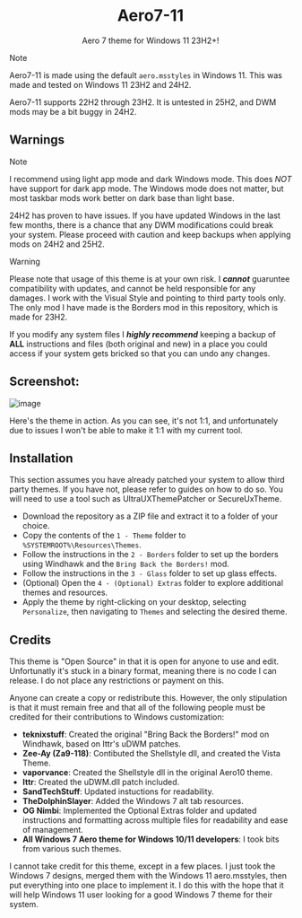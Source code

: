 <div align="center">

# Aero7-11
Aero 7 theme for Windows 11 23H2+!

</div>

> [!NOTE]
> Aero7-11 is made using the default `aero.msstyles` in Windows 11. This was made and tested on Windows 11 23H2 and 24H2.
> 
> Aero7-11 supports 22H2 through 23H2. It is untested in 25H2, and DWM mods may be a bit buggy in 24H2.

## Warnings

> [!NOTE]
> I recommend using light app mode and dark Windows mode. This does *NOT* have support for dark app mode. The Windows mode does not matter, but most taskbar mods work better on dark base than light base.
>
> 24H2 has proven to have issues. If you have updated Windows in the last few months, there is a chance that any DWM modifications could break your system. Please proceed with caution and keep backups when applying mods on 24H2 and 25H2.

> [!WARNING]
> Please note that usage of this theme is at your own risk. I ***cannot*** guaruntee compatibility with updates, and cannot be held responsible for any damages. I work with the Visual Style and pointing to third party tools only. The only mod I have made is the Borders mod in this repository, which is made for 23H2.
>
> If you modify any system files I ***highly recommend*** keeping a backup of **ALL** instructions and files (both original and new) in a place you could access if your system gets bricked so that you can undo any changes.

## Screenshot:
![image](https://github.com/user-attachments/assets/48751eb9-c8cf-402e-965e-22f5951d2337)

Here's the theme in action. As you can see, it's not 1:1, and unfortunately due to issues I won't be able to make it 1:1 with my current tool.

## Installation
This section assumes you have already patched your system to allow third party themes. If you have not, please refer to guides on how to do so. You will need to use a tool such as UltraUXThemePatcher or SecureUxTheme.

- Download the repository as a ZIP file and extract it to a folder of your choice.
- Copy the contents of the `1 - Theme` folder to `%SYSTEMROOT%\Resources\Themes`.
- Follow the instructions in the `2 - Borders` folder to set up the borders using Windhawk and the `Bring Back the Borders!` mod.
- Follow the instructions in the `3 - Glass` folder to set up glass effects.
- (Optional) Open the `4 - (Optional) Extras` folder to explore additional themes and resources.
- Apply the theme by right-clicking on your desktop, selecting `Personalize`, then navigating to `Themes` and selecting the desired theme.

## Credits

This theme is "Open Source" in that it is open for anyone to use and edit. Unfortunatly it's stuck in a binary format, meaning there is no code I can release. I do not place any restrictions or payment on this.

Anyone can create a copy or redistribute this. However, the only stipulation is that it must remain free and that all of the following people must be credited for their contributions to Windows customization:

- **teknixstuff**: Created the original "Bring Back the Borders!" mod on Windhawk, based on Ittr's uDWM patches.
- **Zee-Ay (Za9-118)**: Contibuted the Shellstyle dll, and created the Vista Theme.
- **vaporvance**: Created the Shellstyle dll in the original Aero10 theme.
- **Ittr**: Created the uDWM.dll patch included.
- **SandTechStuff**: Updated instuctions for readability.
- **TheDolphinSlayer**: Added the Windows 7 alt tab resources.
- **OG Nimbi**: Implemented the Optional Extras folder and updated instructions and formatting across multiple files for readability and ease of management.
- **All Windows 7 Aero theme for Windows 10/11 developers**: I took bits from various such themes.

I cannot take credit for this theme, except in a few places. I just took the Windows 7 designs, merged them with the Windows 11 aero.msstyles, then put everything into one place to implement it. I do this with the hope that it will help Windows 11 user looking for a good Windows 7 theme for their system.
